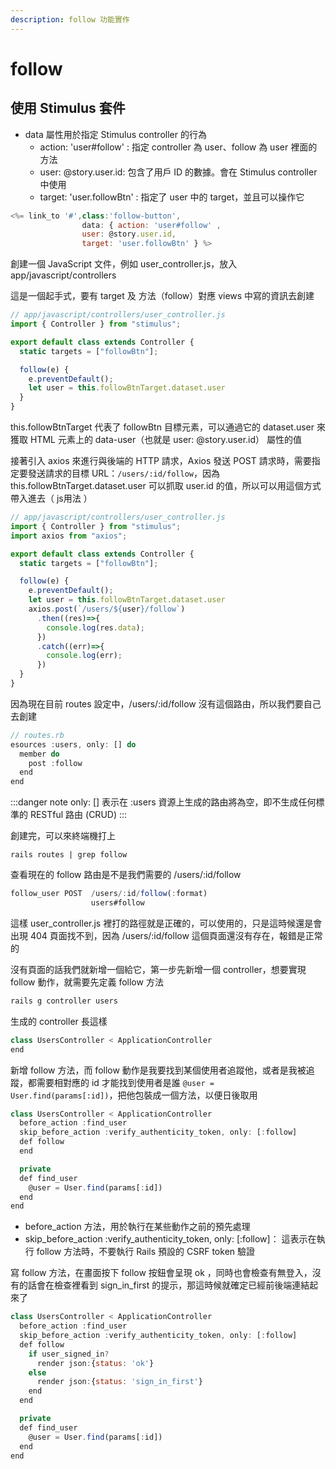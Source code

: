 ```yaml
---
description: follow 功能實作
---
```


# follow
## 使用 Stimulus 套件

* data 屬性用於指定 Stimulus controller 的行為
  * action: 'user#follow' : 指定 controller 為 user、follow 為 user 裡面的方法
  * user: @story.user.id: 包含了用戶 ID 的數據。會在 Stimulus controller 中使用
  * target: 'user.followBtn' : 指定了 user 中的 target，並且可以操作它
```js
<%= link_to '#',class:'follow-button', 
                data: { action: 'user#follow' , 
                user: @story.user.id, 
                target: 'user.followBtn' } %>
```

創建一個 JavaScript 文件，例如 user_controller.js，放入 app/javascript/controllers

這是一個起手式，要有 target 及 方法（follow）對應 views 中寫的資訊去創建

```js
// app/javascript/controllers/user_controller.js
import { Controller } from "stimulus";

export default class extends Controller {
  static targets = ["followBtn"];

  follow(e) {
    e.preventDefault();
    let user = this.followBtnTarget.dataset.user
  }
}
```
this.followBtnTarget 代表了 followBtn 目標元素，可以通過它的 dataset.user 來獲取 HTML 元素上的 data-user（也就是 user: @story.user.id） 屬性的值

接著引入 axios 來進行與後端的 HTTP 請求，Axios 發送 POST 請求時，需要指定要發送請求的目標 URL：`/users/:id/follow`，因為 this.followBtnTarget.dataset.user 可以抓取 user.id 的值，所以可以用這個方式帶入進去（ js用法 ）
```js
// app/javascript/controllers/user_controller.js
import { Controller } from "stimulus";
import axios from "axios";

export default class extends Controller {
  static targets = ["followBtn"];

  follow(e) {
    e.preventDefault();
    let user = this.followBtnTarget.dataset.user
    axios.post(`/users/${user}/follow`)
      .then((res)=>{
        console.log(res.data);
      })
      .catch((err)=>{
        console.log(err);
      })
  }
}
```

因為現在目前 routes 設定中，/users/:id/follow 沒有這個路由，所以我們要自己去創建
```js
// routes.rb
esources :users, only: [] do
  member do
    post :follow
  end
end
```
:::danger note
only: [] 表示在 :users 資源上生成的路由將為空，即不生成任何標準的 RESTful 路由 (CRUD)
:::

創建完，可以來終端機打上
```
rails routes | grep follow
```

查看現在的 follow 路由是不是我們需要的 /users/:id/follow
```js
follow_user POST  /users/:id/follow(:format)               
                  users#follow
```
這樣 user_controller.js 裡打的路徑就是正確的，可以使用的，只是這時候還是會出現 404 頁面找不到，因為 /users/:id/follow 這個頁面還沒有存在，報錯是正常的

沒有頁面的話我們就新增一個給它，第一步先新增一個 controller，想要實現 follow 動作，就需要先定義 follow 方法
```js
rails g controller users
```
生成的 controller 長這樣
```js
class UsersController < ApplicationController
end
```
新增 follow 方法，而 follow 動作是我要找到某個使用者追蹤他，或者是我被追蹤，都需要相對應的 id 才能找到使用者是誰 `@user = User.find(params[:id])`，把他包裝成一個方法，以便日後取用
```js
class UsersController < ApplicationController
  before_action :find_user
  skip_before_action :verify_authenticity_token, only: [:follow]
  def follow
  end

  private
  def find_user
    @user = User.find(params[:id])
  end
end
```
* before_action 方法，用於執行在某些動作之前的預先處理
* skip_before_action :verify_authenticity_token, only: [:follow]：
這表示在執行 follow 方法時，不要執行 Rails 預設的 CSRF token 驗證


寫 follow 方法，在畫面按下 follow 按鈕會呈現 ok ，同時也會檢查有無登入，沒有的話會在檢查裡看到 sign_in_first 的提示，那這時候就確定已經前後端連結起來了
```js
class UsersController < ApplicationController
  before_action :find_user
  skip_before_action :verify_authenticity_token, only: [:follow]
  def follow
    if user_signed_in?
      render json:{status: 'ok'}
    else
      render json:{status: 'sign_in_first'}
    end
  end

  private
  def find_user
    @user = User.find(params[:id])
  end
end
```
